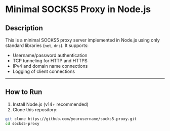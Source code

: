 # Minimal SOCKS5 Proxy in Node.js

## Description
This is a minimal SOCKS5 proxy server implemented in Node.js using only standard libraries (`net`, `dns`). It supports:

- Username/password authentication
- TCP tunneling for HTTP and HTTPS
- IPv4 and domain name connections
- Logging of client connections

---

## How to Run

1. Install Node.js (v14+ recommended)
2. Clone this repository:

```bash
git clone https://github.com/yourusername/socks5-proxy.git
cd socks5-proxy
